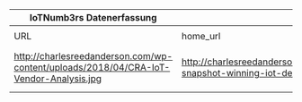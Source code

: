 |IoTNumb3rs Datenerfassung|||||||||||
| ---- | ---- | ---- | ---- | ---- | ---- | ---- | ---- | ---- | ---- | ---- |
||||||||||||
|URL|home_url|filename|device_class|device_count|market_class|market_volume|prognosis_year|publication_year|authorship_class|Dropbox folder|
|http://charlesreedanderson.com/wp-content/uploads/2018/04/CRA-IoT-Vendor-Analysis.jpg|http://charlesreedanderson.com/iot-snapshot-winning-iot-deals/|file5_CRA-IoT-Vendor-Analysis.jpg||||||||MariaMarg/20181114-1800|
